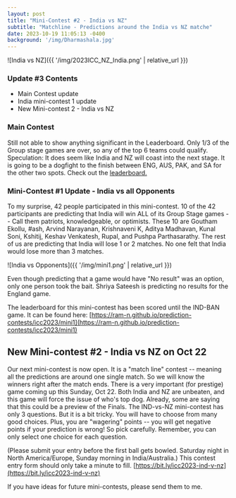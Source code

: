 ```yaml
---
layout: post
title: "Mini-Contest #2 - India vs NZ"
subtitle: "Matchline - Predictions around the India vs NZ matche"
date: 2023-10-19 11:05:13 -0400
background: '/img/Dharmashala.jpg'
---
```


![India vs NZ]({{ '/img/2023ICC_NZ_India.png' | relative_url }})


### Update #3 Contents
- Main Contest update
- India mini-contest 1 update
- New Mini-contest 2 - India vs NZ

### Main Contest
Still not able to show anything significant in the Leaderboard. Only 1/3 of the Group stage games are over, so any of the top 6 teams could qualify.
Speculation: It does seem like India and NZ will coast into the next stage. It is going to be a dogfight to the finish between ENG, AUS, PAK, and SA for the other two spots.
Check out the [leaderboard.](https://ram-n.github.io/prediction-contests/icc2023/leaderboard)


### Mini-Contest #1 Update - India vs all Opponents

To my surprise, 42 people participated in this mini-contest.
10 of the 42 participants are predicting that India will win ALL of its Group Stage games -- Call them patriots, knowledgeable, or optimists. These 10 are Goutham Ekollu, #ash, Arvind Narayanan, Krishnaveni K, Aditya Madhavan, Kunal Soni, Kshitij, Keshav Venkatesh, Rupal, and Pushpa Parthasarathy.
The rest of us are predicting that India will lose 1 or 2 matches. No one felt that India would lose more than 3 matches.

![India vs Opponents]({{ '/img/mini1.png' | relative_url }})

Even though predicting that a game would have "No result" was an option, only one person took the bait. Shriya Sateesh is predicting no results for the England game.

The leaderboard for this mini-contest has been scored until the IND-BAN game. It can be found here: [https://ram-n.github.io/prediction-contests/icc2023/mini1](https://ram-n.github.io/prediction-contests/icc2023/mini1)

## New Mini-contest #2 - India vs NZ on Oct 22

Our next mini-contest is now open. It is a "match line" contest -- meaning all the predictions are around one single match. So we will know the winners right after the match ends.
There is a very important (for prestige) game coming up this Sunday, Oct 22. Both India and NZ are unbeaten, and this game will force the issue of who's top dog. Already, some are saying that this could be a preview of the Finals.
The IND-vs-NZ mini-contest has only 3 questions. But it is a bit tricky. You will have to choose from many good choices. Plus, you are "wagering" points -- you will get negative points if your prediction is wrong! So pick carefully. Remember, you can only select one choice for each question.

(Please submit your entry before the first ball gets bowled. Saturday night in North America/Europe, Sunday morning in India/Australia.) This contest entry form should only take a minute to fill.
[https://bit.ly/icc2023-ind-v-nz](https://bit.ly/icc2023-ind-v-nz)

If you have ideas for future mini-contests, please send them to me.



